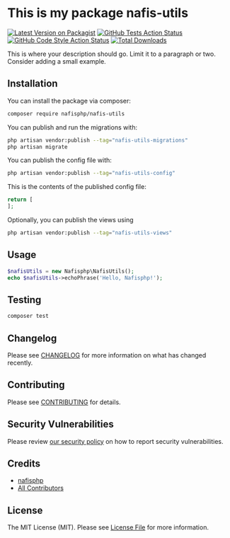 # This is my package nafis-utils

[![Latest Version on Packagist](https://img.shields.io/packagist/v/nafisphp/nafis-utils.svg?style=flat-square)](https://packagist.org/packages/nafisphp/nafis-utils)
[![GitHub Tests Action Status](https://img.shields.io/github/actions/workflow/status/nafisphp/nafis-utils/run-tests.yml?branch=main&label=tests&style=flat-square)](https://github.com/nafisphp/nafis-utils/actions?query=workflow%3Arun-tests+branch%3Amain)
[![GitHub Code Style Action Status](https://img.shields.io/github/actions/workflow/status/nafisphp/nafis-utils/fix-php-code-style-issues.yml?branch=main&label=code%20style&style=flat-square)](https://github.com/nafisphp/nafis-utils/actions?query=workflow%3A"Fix+PHP+code+style+issues"+branch%3Amain)
[![Total Downloads](https://img.shields.io/packagist/dt/nafisphp/nafis-utils.svg?style=flat-square)](https://packagist.org/packages/nafisphp/nafis-utils)

This is where your description should go. Limit it to a paragraph or two. Consider adding a small example.

[//]: # (## Support us)

[//]: # ()
[//]: # ([<img src="https://github-ads.s3.eu-central-1.amazonaws.com/nafis-utils.jpg?t=1" width="419px" />]&#40;https://spatie.be/github-ad-click/nafis-utils&#41;)

[//]: # (We invest a lot of resources into creating [best in class open source packages]&#40;https://spatie.be/open-source&#41;. You can support us by [buying one of our paid products]&#40;https://spatie.be/open-source/support-us&#41;.)

[//]: # ()
[//]: # (We highly appreciate you sending us a postcard from your hometown, mentioning which of our package&#40;s&#41; you are using. You'll find our address on [our contact page]&#40;https://spatie.be/about-us&#41;. We publish all received postcards on [our virtual postcard wall]&#40;https://spatie.be/open-source/postcards&#41;.)

## Installation

You can install the package via composer:

```bash
composer require nafisphp/nafis-utils
```

You can publish and run the migrations with:

```bash
php artisan vendor:publish --tag="nafis-utils-migrations"
php artisan migrate
```

You can publish the config file with:

```bash
php artisan vendor:publish --tag="nafis-utils-config"
```

This is the contents of the published config file:

```php
return [
];
```

Optionally, you can publish the views using

```bash
php artisan vendor:publish --tag="nafis-utils-views"
```

## Usage

```php
$nafisUtils = new Nafisphp\NafisUtils();
echo $nafisUtils->echoPhrase('Hello, Nafisphp!');
```

## Testing

```bash
composer test
```

## Changelog

Please see [CHANGELOG](CHANGELOG.md) for more information on what has changed recently.

## Contributing

Please see [CONTRIBUTING](CONTRIBUTING.md) for details.

## Security Vulnerabilities

Please review [our security policy](../../security/policy) on how to report security vulnerabilities.

## Credits

- [nafisphp](https://github.com/nafisphp)
- [All Contributors](../../contributors)

## License

The MIT License (MIT). Please see [License File](LICENSE.md) for more information.
